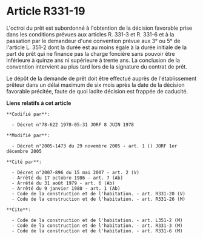# Article R331-19

L'octroi du prêt est subordonné à l'obtention de la décision favorable prise dans les conditions prévues aux articles R.
331-3 et R. 331-6 et à la passation par le demandeur d'une convention prévue aux 3° ou 5° de l'article L. 351-2 dont la durée
est au moins égale à la durée initiale de la part de prêt qui ne finance pas la charge foncière sans pouvoir être inférieure
à quinze ans ni supérieure à trente ans. La conclusion de la convention intervient au plus tard lors de la signature du
contrat de prêt.

Le dépôt de la demande de prêt doit être effectué auprès de l'établissement prêteur dans un délai maximum de six mois après
la date de la décision favorable précitée, faute de quoi ladite décision est frappée de caducité.

**Liens relatifs à cet article**

	**Codifié par**:

	  - Décret n°78-622 1978-05-31 JORF 8 JUIN 1978

	**Modifié par**:

	  - Décret n°2005-1473 du 29 novembre 2005 - art. 1 () JORF 1er décembre 2005

	**Cité par**:

	  - Décret n°2007-896 du 15 mai 2007 - art. 2 (V)
	  - Arrêté du 17 octobre 1986 - art. 7 (Ab)
	  - Arrêté du 31 août 1979 - art. 6 (Ab)
	  - Arrêté du 9 janvier 1980 - art. 1 (Ab)
	  - Code de la construction et de l'habitation. - art. R331-20 (V)
	  - Code de la construction et de l'habitation. - art. R331-26 (M)

	**Cite**:

	  - Code de la construction et de l'habitation. - art. L351-2 (M)
	  - Code de la construction et de l'habitation. - art. R331-3 (M)
	  - Code de la construction et de l'habitation. - art. R331-6 (M)
